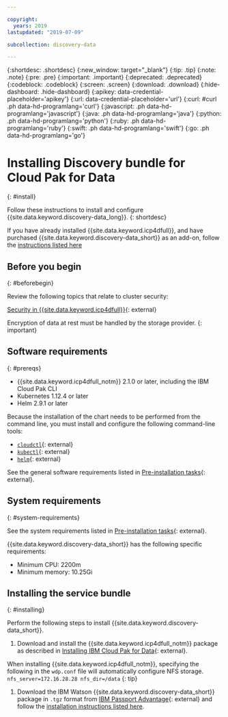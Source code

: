 ```yaml
---

copyright:
  years: 2019
lastupdated: "2019-07-09"

subcollection: discovery-data

---
```


{:shortdesc: .shortdesc}
{:new_window: target="_blank"}
{:tip: .tip}
{:note: .note}
{:pre: .pre}
{:important: .important}
{:deprecated: .deprecated}
{:codeblock: .codeblock}
{:screen: .screen}
{:download: .download}
{:hide-dashboard: .hide-dashboard}
{:apikey: data-credential-placeholder='apikey'} 
{:url: data-credential-placeholder='url'}
{:curl: #curl .ph data-hd-programlang='curl'}
{:javascript: .ph data-hd-programlang='javascript'}
{:java: .ph data-hd-programlang='java'}
{:python: .ph data-hd-programlang='python'}
{:ruby: .ph data-hd-programlang='ruby'}
{:swift: .ph data-hd-programlang='swift'}
{:go: .ph data-hd-programlang='go'}


# Installing Discovery bundle for Cloud Pak for Data
{: #install}

Follow these instructions to install and configure {{site.data.keyword.discovery-data_long}}.
{: shortdesc}

If you have already installed {{site.data.keyword.icp4dfull}}, and have purchased {{site.data.keyword.discovery-data_short}} as an add-on, follow the [instructions listed here](https://docs-icpdata.mybluemix.net/docs/content/SSQNUZ_current/com.ibm.icpdata.doc/watson/discovery-install.html)

## Before you begin
{: #beforebegin}

Review the following topics that relate to cluster security:

[Security in {{site.data.keyword.icp4dfull}}](https://docs-icpdata.mybluemix.net/docs/content/SSQNUZ_current/com.ibm.icpdata.doc/watson/discovery-install.html){: external}

Encryption of data at rest must be handled by the storage provider.
{: important}

## Software requirements
{: #prereqs}

- {{site.data.keyword.icp4dfull_notm}} 2.1.0 or later, including the IBM Cloud Pak CLI
- Kubernetes 1.12.4 or later
- Helm 2.9.1 or later

Because the installation of the chart needs to be performed from the command line, you must install and configure the following command-line tools:

  - [`cloudctl`](https://www.ibm.com/support/knowledgecenter/SSBS6K_3.1.2/manage_cluster/install_cli.html){: external}
  - [`kubectl`](https://docs-icpdata.mybluemix.net/docs/content/SSQNUZ_current/com.ibm.icpdata.doc/zen/install/kubectl-access.html){: external}
  - [`helm`](https://helm.sh){: external}

See the general software requirements listed in [Pre-installation tasks](https://docs-icpdata.mybluemix.net/docs/content/SSQNUZ_current/com.ibm.icpdata.doc/zen/install/preinstall-overview.html){: external}.

## System requirements
{: #system-requirements}

See the system requirements listed in [Pre-installation tasks](https://docs-icpdata.mybluemix.net/docs/content/SSQNUZ_current/com.ibm.icpdata.doc/zen/install/preinstall-overview.html){: external}.

{{site.data.keyword.discovery-data_short}} has the following specific requirements:
  - Minimum CPU: 2200m
  - Minimum memory: 10.25Gi

## Installing the service bundle
{: #installing}

Perform the following steps to install {{site.data.keyword.discovery-data_short}}.

1. Download and install the {{site.data.keyword.icp4dfull_notm}} package as described in [Installing IBM Cloud Pak for Data](https://docs-icpdata.mybluemix.net/docs/content/SSQNUZ_current/com.ibm.icpdata.doc/zen/install/ovu.html){: external}.

  When installing {{site.data.keyword.icp4dfull_notm}}, specifying the following in the `wdp.conf` file will automatically configure NFS storage.
    ```
    nfs_server=172.16.28.28
    nfs_dir=/data
    ```
  {: tip}

1. Download the IBM Watson {{site.data.keyword.discovery-data_short}} package in `.tgz` format from [IBM Passport Advantage](https://www.ibm.com/software/passportadvantage/){: external} and follow the [installation instructions listed here](https://docs-icpdata.mybluemix.net/docs/content/SSQNUZ_current/com.ibm.icpdata.doc/watson/discovery-install.html).